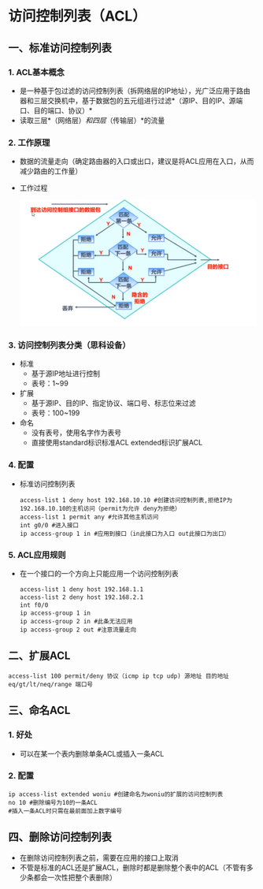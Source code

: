 # 访问控制列表（ACL）

## 一、标准访问控制列表

### 1. ACL基本概念

- 是一种基于包过滤的访问控制列表（拆网络层的IP地址），光广泛应用于路由器和三层交换机中，基于数据包的五元组进行过滤*（源IP、目的IP、源端口、目的端口、协议）*
- 读取三层*（网络层）*和四层*（传输层）*的流量

### 2. 工作原理

- 数据的流量走向（确定路由器的入口或出口，建议是将ACL应用在入口，从而减少路由的工作量）

- 工作过程

  ![](../../picture/d38909614df540dc9abdbff5c56e6471.png)

### 3. 访问控制列表分类（思科设备）

- 标准
  - 基于源IP地址进行控制
  - 表号：1~99
- 扩展
  - 基于源IP、目的IP、指定协议、端口号、标志位来过滤
  - 表号：100~199
- 命名
  - 没有表号，使用名字作为表号
  - 直接使用standard标识标准ACL  extended标识扩展ACL

### 4. 配置

- 标准访问控制列表

  ```shell
  access-list 1 deny host 192.168.10.10 #创建访问控制列表,拒绝IP为192.168.10.10的主机访问（permit为允许 deny为拒绝）
  access-list 1 permit any #允许其他主机访问
  int g0/0 #进入接口
  ip access-group 1 in #应用到接口（in此接口为入口 out此接口为出口）
  ```

### 5. ACL应用规则

- 在一个接口的一个方向上只能应用一个访问控制列表

  ```shell
  access-list 1 deny host 192.168.1.1
  access-list 2 deny host 192.168.2.1
  int f0/0
  ip access-group 1 in
  ip access-group 2 in #此条无法应用
  ip access-group 2 out #注意流量走向
  ```

## 二、扩展ACL

```
access-list 100 permit/deny 协议（icmp ip tcp udp) 源地址 目的地址 eq/gt/lt/neq/range 端口号
```

## 三、命名ACL

### 1. 好处

- 可以在某一个表内删除单条ACL或插入一条ACL

### 2. 配置

```shell
ip access-list extended woniu #创建命名为woniu的扩展的访问控制列表
no 10 #删除编号为10的一条ACL
#插入一条ACL时只需在最前面加上数字编号
```

## 四、删除访问控制列表

- 在删除访问控制列表之前，需要在应用的接口上取消
- 不管是标准的ACL还是扩展ACL，删除时都是删除整个表中的ACL（不管有多少条都会一次性把整个表删除）